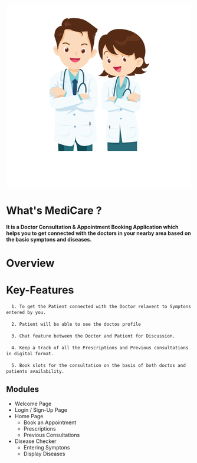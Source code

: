 <p align="center">
<img src="https://github.com/Omkar-Ghongade/ogDoctor/blob/main/MediCare_1.png">
</p>

# What's MediCare ?

<b>It is a Doctor Consultation & Appointment Booking Application which helps you to get connected with the doctors in your nearby area based on the basic symptons and diseases. </b>


# Overview 


# Key-Features

      1. To get the Patient connected with the Doctor relavent to Symptons entered by you.
      
      2. Patient will be able to see the doctos profile

      3. Chat feature between the Doctor and Patient for Discussion.

      4. Keep a track of all the Prescriptions and Previous consultations in digital format.
 
      5. Book slots for the consultation on the basis of both doctos and patients availability.

<h2> Modules </h2>

- Welcome Page
- Login / Sign-Up Page
- Home Page
   - Book an Appointment
   - Prescriptions
   - Previous Consultations
- Disease Checker
   - Entering Symptons
   - Display Diseases

